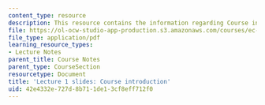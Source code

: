 ```yaml
---
content_type: resource
description: This resource contains the information regarding Course introduction.
file: https://ol-ocw-studio-app-production.s3.amazonaws.com/courses/ec-701j-d-lab-i-development-fall-2009/42e4332e727d8b711de13cf8eff712f0_MITEC_701JF09_lec01.pdf
file_type: application/pdf
learning_resource_types:
- Lecture Notes
parent_title: Course Notes
parent_type: CourseSection
resourcetype: Document
title: 'Lecture 1 slides: Course introduction'
uid: 42e4332e-727d-8b71-1de1-3cf8eff712f0
---
```

